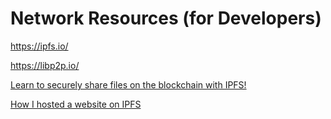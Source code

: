 # Network Resources (for Developers)

https://ipfs.io/

https://libp2p.io/

[Learn to securely share files on the blockchain with IPFS!](https://medium.com/@mycoralhealth/learn-to-securely-share-files-on-the-blockchain-with-ipfs-219ee47df54c)

[How I hosted a website on IPFS](https://medium.com/coinmonks/how-i-hosted-my-website-on-ipfs-431919d7440a)
